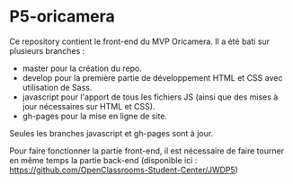 # P5-oricamera

Ce repository contient le front-end du MVP Oricamera.
Il a été bati sur plusieurs branches :
- master pour la création du repo.
- develop pour la première partie de développement HTML et CSS avec utilisation de Sass.
- javascript pour l'apport de tous les fichiers JS (ainsi que des mises à jour nécessaires sur HTML et CSS).
- gh-pages pour la mise en ligne de site.

Seules les branches javascript et gh-pages sont à jour.

Pour faire fonctionner la partie front-end, il est nécessaire de faire tourner en même temps la partie back-end 
(disponible ici : https://github.com/OpenClassrooms-Student-Center/JWDP5)
